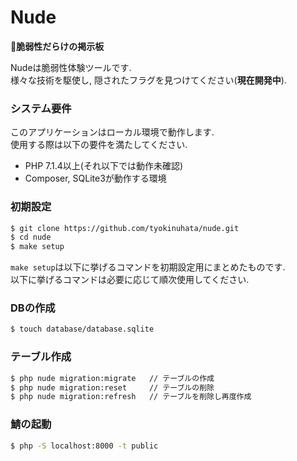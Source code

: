 # Nude
💩**脆弱性だらけの掲示板**

Nudeは脆弱性体験ツールです.  
様々な技術を駆使し, 隠されたフラグを見つけてください(**現在開発中**).

### システム要件

このアプリケーションはローカル環境で動作します.  
使用する際は以下の要件を満たしてください.

- PHP 7.1.4以上(それ以下では動作未確認)  
- Composer, SQLite3が動作する環境

### 初期設定

```bash
$ git clone https://github.com/tyokinuhata/nude.git
$ cd nude
$ make setup
```

`make setup`は以下に挙げるコマンドを初期設定用にまとめたものです.  
以下に挙げるコマンドは必要に応じて順次使用してください.

### DBの作成

```bash
$ touch database/database.sqlite
```

### テーブル作成

```bash
$ php nude migration:migrate   // テーブルの作成
$ php nude migration:reset     // テーブルの削除
$ php nude migration:refresh   // テーブルを削除し再度作成
```

### 鯖の起動

```bash
$ php -S localhost:8000 -t public
```
